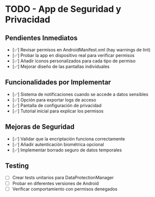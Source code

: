 # TODO - App de Seguridad y Privacidad

## Pendientes Inmediatos
- [✅] Revisar permisos en AndroidManifest.xml (hay warnings de lint)
- [✅] Probar la app en dispositivo real para verificar permisos
- [✅] Añadir iconos personalizados para cada tipo de permiso
- [✅] Mejorar diseño de las pantallas individuales

## Funcionalidades por Implementar
- [✅] Sistema de notificaciones cuando se accede a datos sensibles
- [✅] Opción para exportar logs de acceso
- [✅] Pantalla de configuración de privacidad
- [✅] Tutorial inicial para explicar los permisos

## Mejoras de Seguridad
- [✅] Validar que la encriptación funciona correctamente
- [✅] Añadir autenticación biométrica opcional
- [✅] Implementar borrado seguro de datos temporales

## Testing
- [ ] Crear tests unitarios para DataProtectionManager
- [ ] Probar en diferentes versiones de Android
- [ ] Verificar comportamiento con permisos denegados
